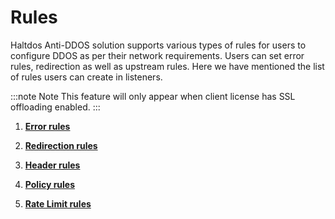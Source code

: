 # Rules

Haltdos Anti-DDOS solution supports various types of rules for users to configure DDOS as per their network requirements. Users can set error rules, redirection as well as upstream rules. Here we have mentioned the list of rules users can create in listeners.

:::note Note
This feature will only appear when client license has SSL offloading enabled.
:::


1. [**Error rules**](./error.md)

2. [**Redirection rules**](./redirection.md)

3. [**Header rules**](./header.md)

4. [**Policy rules**](./policy.md)

5. [**Rate Limit rules**](./ratelimit.md)